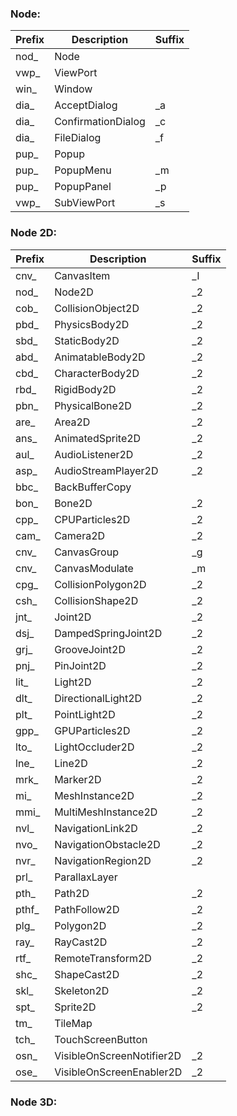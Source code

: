 
### Node: 

| Prefix | Description        | Suffix |
| ------ | ------------------ | ------ |
| nod_   | Node               |        |
| vwp_   | ViewPort           |        |
| win_   | Window             |        |
| dia_   | AcceptDialog       | _a     |
| dia_   | ConfirmationDialog | _c     |
| dia_   | FileDialog         | _f     |
| pup_   | Popup              |        |
| pup_   | PopupMenu          | _m     |
| pup_   | PopupPanel         | _p     |
| vwp_   | SubViewPort        | _s     |

### Node 2D:

| Prefix | Description               | Suffix |
| ------ | ------------------------- | ------ |
| cnv_   | CanvasItem                | _I     |
| nod_   | Node2D                    | _2     |
| cob_   | CollisionObject2D         | _2     |
| pbd_   | PhysicsBody2D             | _2     |
| sbd_   | StaticBody2D              | _2     |
| abd_   | AnimatableBody2D          | _2     |
| cbd_   | CharacterBody2D           | _2     |
| rbd_   | RigidBody2D               | _2     |
| pbn_   | PhysicalBone2D            | _2     |
| are_   | Area2D                    | _2     |
| ans_   | AnimatedSprite2D          | _2     |
| aul_   | AudioListener2D           | _2     |
| asp_   | AudioStreamPlayer2D       | _2     |
| bbc_   | BackBufferCopy            |        |
| bon_   | Bone2D                    | _2     |
| cpp_   | CPUParticles2D            | _2     |
| cam_   | Camera2D                  | _2     |
| cnv_   | CanvasGroup               | _g     |
| cnv_   | CanvasModulate            | _m     |
| cpg_   | CollisionPolygon2D        | _2     |
| csh_   | CollisionShape2D          | _2     |
| jnt_   | Joint2D                   | _2     |
| dsj_   | DampedSpringJoint2D       | _2     |
| grj_   | GrooveJoint2D             | _2     |
| pnj_   | PinJoint2D                | _2     |
| lit_   | Light2D                   | _2     |
| dlt_   | DirectionalLight2D        | _2     |
| plt_   | PointLight2D              | _2     |
| gpp_   | GPUParticles2D            | _2     |
| lto_   | LightOccluder2D           | _2     |
| lne_   | Line2D                    | _2     |
| mrk_   | Marker2D                  | _2     |
| mi_    | MeshInstance2D            | _2     |
| mmi_   | MultiMeshInstance2D       | _2     |
| nvl_   | NavigationLink2D          | _2     |
| nvo_   | NavigationObstacle2D      | _2     |
| nvr_   | NavigationRegion2D        | _2     |
| prl_   | ParallaxLayer             |        |
| pth_   | Path2D                    | _2     |
| pthf_  | PathFollow2D              | _2     |
| plg_   | Polygon2D                 | _2     |
| ray_   | RayCast2D                 | _2     |
| rtf_   | RemoteTransform2D         | _2     |
| shc_   | ShapeCast2D               | _2     |
| skl_   | Skeleton2D                | _2     |
| spt_   | Sprite2D                  | _2     |
| tm_    | TileMap                   |        |
| tch_   | TouchScreenButton         |        |
| osn_   | VisibleOnScreenNotifier2D | _2     |
| ose_   | VisibleOnScreenEnabler2D  | _2     |

### Node 3D:
